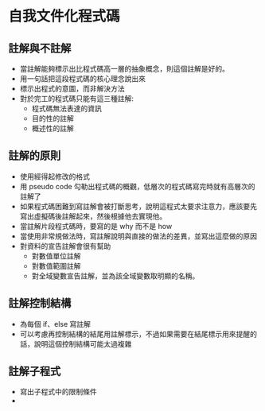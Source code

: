 # 自我文件化程式碼
## 註解與不註解
* 當註解能夠標示出比程式碼高一層的抽象概念，則這個註解是好的。
* 用一句話把這段程式碼的核心理念說出來
* 標示出程式的意圖，而非解決方法
* 對於完工的程式碼只能有這三種註解:
	* 程式碼無法表達的資訊
	* 目的性的註解
	* 概述性的註解
## 註解的原則
* 使用經得起修改的格式
* 用 pseudo code 勾勒出程式碼的概觀，低層次的程式碼寫完時就有高層次的註解了
* 如果程式碼困難到寫註解會被打斷思考，說明這程式太要求注意力，應該要先寫出虛擬碼後註解起來，然後根據他去實現他。
* 當註解片段程式碼時，要寫的是 why 而不是 how
*  當使用非常規做法時，寫註解說明與直接的做法的差異，並寫出這麼做的原因
* 對資料的宣告註解會很有幫助
	* 對數值單位註解
	* 對數值範圍註解
	* 對全域變數宣告註解，並為該全域變數取明顯的名稱。
## 註解控制結構
* 為每個 if、else 寫註解
* 可以考慮再控制結構的結尾用註解標示，不過如果需要在結尾標示用來提醒的話，說明這個控制結構可能太過複雜
## 註解子程式
* 寫出子程式中的限制條件
* 
<!--stackedit_data:
eyJoaXN0b3J5IjpbLTgwMTYzMjgzLDQxMDk1NzgyNiw3ODU3MT
Q1MDcsLTE1OTQzMzY4NDcsNjkzNDk0Nzc4LDE0ODI0OTQ0Niwx
NzU5OTU3MDYxXX0=
-->